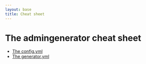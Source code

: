 ```yaml
---
layout: base
title: Cheat sheet
---
```


# The admingenerator cheat sheet

* [The config.yml](cheat-sheet/config.html)
* [The generator.yml](cheat-sheet/generator.html)
